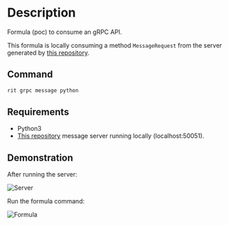 # Description

Formula (poc) to consume an gRPC API.

This formula is locally consuming a method `MessageRequest` from the server generated by [this repository](https://github.com/GuillaumeFalourd/poc-grpc-python).

## Command

```bash
rit grpc message python
```

## Requirements

- Python3
- [This repository](https://github.com/GuillaumeFalourd/poc-grpc-python) message server running locally (localhost:50051).

## Demonstration

After running the server:

![Server](https://user-images.githubusercontent.com/22433243/128188725-d3a9deff-9250-480c-bbf0-0efadbfb6924.png)

Run the formula command:

![Formula](https://user-images.githubusercontent.com/22433243/128188771-ed3c3402-d1d9-4988-80c8-bc0729e93147.png)
